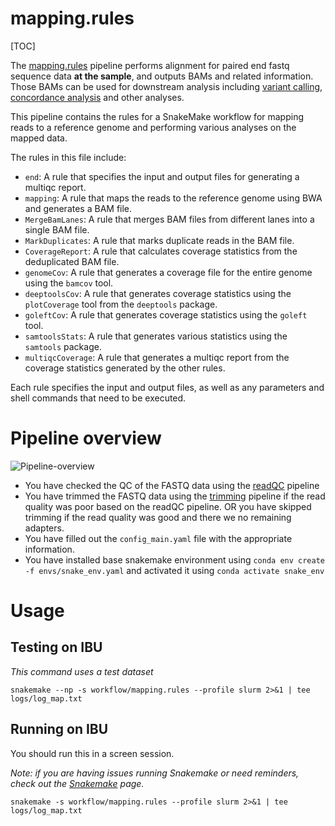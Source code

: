 # mapping.rules

[TOC]

The [mapping.rules](https://github.com/parisodlab/snakeGATK4_v2/blob/main/workflow/mapping.rules) pipeline performs alignment for paired end fastq sequence data __at the sample__, and outputs BAMs and related information. Those BAMs can be used for downstream analysis including [variant calling](http://parisodlab.github.io/dry-guide/pipeline-GATK/), [concordance analysis](http://parisodlab.github.io/dry-guide/pipeline-concordance/) and other analyses.  


This pipeline contains the rules for a SnakeMake workflow for mapping reads to a reference genome and performing various analyses on the mapped data.

The rules in this file include:
- `end`: A rule that specifies the input and output files for generating a multiqc report.
- `mapping`: A rule that maps the reads to the reference genome using BWA and generates a BAM file.
- `MergeBamLanes`: A rule that merges BAM files from different lanes into a single BAM file.
- `MarkDuplicates`: A rule that marks duplicate reads in the BAM file.
- `CoverageReport`: A rule that calculates coverage statistics from the deduplicated BAM file.
- `genomeCov`: A rule that generates a coverage file for the entire genome using the `bamcov` tool.
- `deeptoolsCov`: A rule that generates coverage statistics using the `plotCoverage` tool from the `deeptools` package.
- `goleftCov`: A rule that generates coverage statistics using the `goleft` tool.
- `samtoolsStats`: A rule that generates various statistics using the `samtools` package.
- `multiqcCoverage`: A rule that generates a multiqc report from the coverage statistics generated by the other rules.

Each rule specifies the input and output files, as well as any parameters and shell commands that need to be executed.


# Pipeline overview

![Pipeline-overview](img/mapping.rules.drawio.svg)

* You have checked the QC of the FASTQ data using the [readQC](pipeline-readQC.md) pipeline
* You have trimmed the FASTQ data using the [trimming](pipeline-trimming.md) pipeline if the read quality was poor based on the readQC pipeline. OR you have skipped trimming if the read quality was good and there we no remaining adapters.
* You have filled out the `config_main.yaml` file with the appropriate information.
* You have installed base snakemake environment using `conda env create -f envs/snake_env.yaml` and activated it using `conda activate snake_env`

# Usage

## Testing on IBU

*This command uses a test dataset*

```
snakemake --np -s workflow/mapping.rules --profile slurm 2>&1 | tee logs/log_map.txt
```

## Running on IBU

You should run this in a screen session.

*Note: if you are having issues running Snakemake or need reminders, check out the [Snakemake](ibu-snakemake.md) page.*

```
snakemake -s workflow/mapping.rules --profile slurm 2>&1 | tee logs/log_map.txt
```

